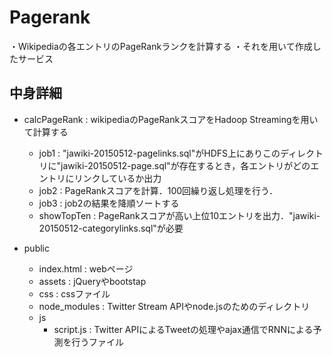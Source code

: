 # Pagerank

・Wikipediaの各エントリのPageRankランクを計算する
・それを用いて作成したサービス

## 中身詳細
- calcPageRank : wikipediaのPageRankスコアをHadoop Streamingを用いて計算する
	+ job1 : "jawiki-20150512-pagelinks.sql"がHDFS上にありこのディレクトリに"jawiki-20150512-page.sql"が存在するとき，各エントリがどのエントリにリンクしているか出力
	+ job2 : PageRankスコアを計算．100回繰り返し処理を行う．
	+ job3 : job2の結果を降順ソートする
	+ showTopTen : PageRankスコアが高い上位10エントリを出力．"jawiki-20150512-categorylinks.sql"が必要


- public
	- index.html : webページ
	+ assets : jQueryやbootstap
	+ css : cssファイル
	+ node_modules : Twitter Stream APIやnode.jsのためのディレクトリ
	+ js
		- script.js : Twitter APIによるTweetの処理やajax通信でRNNによる予測を行うファイル
